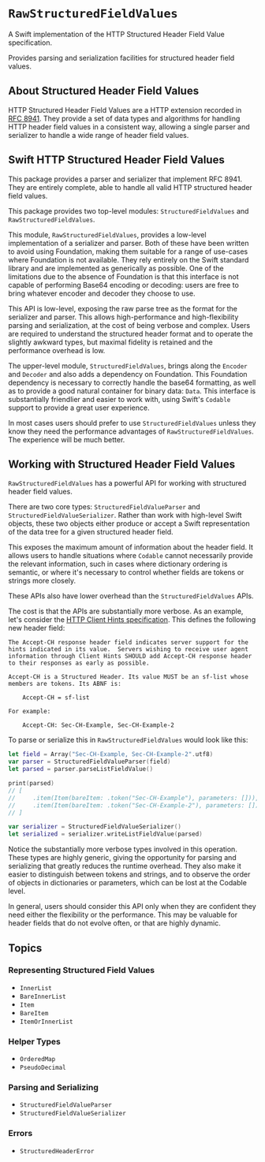 # ``RawStructuredFieldValues``

A Swift implementation of the HTTP Structured Header Field Value specification.

Provides parsing and serialization facilities for structured header field values.

## About Structured Header Field Values

HTTP Structured Header Field Values are a HTTP extension recorded in [RFC 8941](https://www.rfc-editor.org/rfc/rfc8941.html). They provide a set of data types and algorithms for handling HTTP header field values in a consistent way, allowing a single parser and serializer to handle a wide range of header field values.

## Swift HTTP Structured Header Field Values

This package provides a parser and serializer that implement RFC 8941. They are entirely complete, able to handle all valid HTTP structured header field values.

This package provides two top-level modules: `StructuredFieldValues` and `RawStructuredFieldValues`.

This module, `RawStructuredFieldValues`, provides a low-level implementation of a serializer and parser. Both of these have been written to avoid using Foundation, making them suitable for a range of use-cases where Foundation is not available. They rely entirely on the Swift standard library and are implemented as generically as possible. One of the limitations due to the absence of Foundation is that this interface is not capable of performing Base64 encoding or decoding: users are free to bring whatever encoder and decoder they choose to use.

This API is low-level, exposing the raw parse tree as the format for the serializer and parser. This allows high-performance and high-flexibility parsing and serialization, at the cost of being verbose and complex. Users are required to understand the structured header format and to operate the slightly awkward types, but maximal fidelity is retained and the performance overhead is low.

The upper-level module, `StructuredFieldValues`, brings along the `Encoder` and `Decoder` and also adds a dependency on Foundation. This Foundation dependency is necessary to correctly handle the base64 formatting, as well as to provide a good natural container for binary data: `Data`. This interface is substantially friendlier and easier to work with, using Swift's `Codable` support to provide a great user experience.

In most cases users should prefer to use `StructuredFieldValues` unless they know they need the performance advantages of `RawStructuredFieldValues`. The experience will be much better.

## Working with Structured Header Field Values

`RawStructuredFieldValues` has a powerful API for working with structured header field values.

There are two core types: ``StructuredFieldValueParser`` and ``StructuredFieldValueSerializer``. Rather than work with high-level Swift objects, these two objects either produce or accept a Swift representation of the data tree for a given structured header field.

This exposes the maximum amount of information about the header field. It allows users to handle situations where `Codable` cannot necessarily provide the relevant information, such in cases where dictionary ordering is semantic, or where it's necessary to control whether fields are tokens or strings more closely.

These APIs also have lower overhead than the `StructuredFieldValues` APIs.

The cost is that the APIs are substantially more verbose. As an example, let's consider the [HTTP Client Hints specification](https://www.rfc-editor.org/rfc/rfc8942.html). This defines the following new header field:

```
The Accept-CH response header field indicates server support for the hints indicated in its value.  Servers wishing to receive user agent information through Client Hints SHOULD add Accept-CH response header to their responses as early as possible.

Accept-CH is a Structured Header. Its value MUST be an sf-list whose members are tokens. Its ABNF is:

    Accept-CH = sf-list

For example:

    Accept-CH: Sec-CH-Example, Sec-CH-Example-2
```

To parse or serialize this in `RawStructuredFieldValues` would look like this:

```swift
let field = Array("Sec-CH-Example, Sec-CH-Example-2".utf8)
var parser = StructuredFieldValueParser(field)
let parsed = parser.parseListFieldValue()

print(parsed)
// [
//     .item(Item(bareItem: .token("Sec-CH-Example"), parameters: [])),
//     .item(Item(bareItem: .token("Sec-CH-Example-2"), parameters: [])),
// ]

var serializer = StructuredFieldValueSerializer()
let serialized = serializer.writeListFieldValue(parsed)
```

Notice the substantially more verbose types involved in this operation. These types are highly generic, giving the opportunity for parsing and serializing that greatly reduces the runtime overhead. They also make it easier to distinguish between tokens and strings, and to observe the order of objects in dictionaries or parameters, which can be lost at the Codable level.

In general, users should consider this API only when they are confident they need either the flexibility or the performance. This may be valuable for header fields that do not evolve often, or that are highly dynamic.

## Topics

### Representing Structured Field Values

- ``InnerList``
- ``BareInnerList``
- ``Item``
- ``BareItem``
- ``ItemOrInnerList``

### Helper Types

- ``OrderedMap``
- ``PseudoDecimal``

### Parsing and Serializing

- ``StructuredFieldValueParser``
- ``StructuredFieldValueSerializer``

### Errors

- ``StructuredHeaderError``

